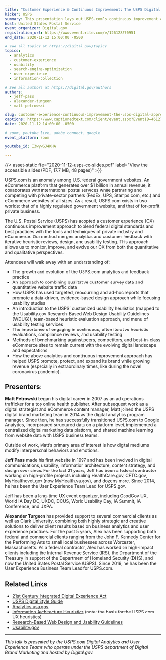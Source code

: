```yaml
---
title: "Customer Experience & Continuous Improvement: The USPS Digital Approach"
kicker: USPS
summary: This presentation lays out USPS.com’s continuous improvement approach and how it combines analytics and customer feedback with iterative heuristic reviews, design, and usability testing to monitor, improve, and evolve the USPS.com CX.
host: United States Postal Service
event_organizer: Digital.gov
registration_url: https://www.eventbrite.com/e/126128570951
end_date: 2020-11-12 15:00:00 -0500

# See all topics at https://digital.gov/topics
topics:
  - analytics
  - customer-experience
  - usability
  - search-engine-optimization
  - user-experience
  - information-collection

# See all authors at https://digital.gov/authors
authors:
  - jeff-pass
  - alexander-turgeon
  - matt-petrowski

slug: customer-experience-continuous-improvement-the-usps-digital-approach
captions: https://www.captionedtext.com/client/event.aspx?EventID=4612713&CustomerID=321
date: 2020-11-12 14:00:00 -0500

# zoom, youtube_live, adobe_connect, google
event_platform: zoom

youtube_id: I3wywGJ4KHA

---
```


{{< asset-static file="2020-11-12-usps-cx-slides.pdf" label="View the accessible slides (PDF, 17.7 MB, 48 pages)" >}}

USPS.com is an anomaly among U.S. federal government websites. An eCommerce platform that generates over $1 billion in annual revenue, it collaborates with international postal services while partnering and competing with private-sector partners (FedEx, UPS, Stamps.com, etc.) and eCommerce websites of all sizes. As a result, USPS.com exists in two worlds: that of a highly regulated government website, and that of for-profit private business.

The U.S. Postal Service (USPS) has adopted a customer experience (CX) continuous improvement approach to blend federal digital standards and best practices with the tools and techniques of private industry and eCommerce. Our method merges analytics and customer feedback with iterative heuristic reviews, design, and usability testing. This approach allows us to monitor, improve, and evolve our CX from both the quantitative and qualitative perspectives. 

Attendees will walk away with an understanding of:

* The growth and evolution of the USPS.com analytics and feedback practice
* An approach to combining qualitative customer survey data and quantitative website traffic data
* How USPS has used targeted, reoccurring and ad-hoc reports that promote a data-driven, evidence-based design approach while focusing usability studies
* An introduction to the USPS’ customized usability heuristics (mapped to the Usability.gov Research-Based Web Design Usability Guidelines (WDUG)), team-based heuristic evaluation approach, and menu of usability testing services
* The importance of engaging in continuous, often iterative heuristic evaluations, compliance reviews, and usability testing
* Methods of benchmarking against peers, competitors, and best-in-class eCommerce sites to remain current with the evolving digital landscape and expectations
* How the above analytics and continuous improvement approach has helped USPS promote, protect, and expand its brand while growing revenue (especially in extraordinary times, like during the novel coronavirus pandemic).

## Presenters:

**Matt Petrowski** began his digital career in 2007 as an ad operations trafficker for a top online health publisher. After subsequent work as a digital strategist and eCommerce content manager, Matt joined the USPS digital brand marketing team in 2014 as the digital analytics program manager. Since then, he has successfully transitioned USPS.com to Google Analytics, incorporated structured data on a platform level, implemented a centralized digital marketing data platform, and shared machine learning from website data with USPS business teams. 

Outside of work, Matt’s primary area of interest is how digital mediums modify interpersonal behaviors and emotions. 

**Jeff Pass** made his first website in 1997 and has been involved in digital communications, usability, information architecture, content strategy, and design ever since. For the last 21 years, Jeff has been a federal contractor working on high-profile projects including HealthCare.gov, CFTC.gov, MyHealthevet.gov (now MyHealth.va.gov), and dozens more. Since 2014, he has been the User Experience Team Lead for USPS.gov.

Jeff has been a long-time UX event organizer, including GoodGov UX, World IA Day DC, UXDC, DCUS, World Usability Day, IA Summit, IA Conference, and UXPA.

**Alexander Turgeon** has provided support to several commercial clients as well as Clark University, combining both highly strategic and creative solutions to deliver client results based on business analytics and user experience practices. For the past 5 years, Alex has been supporting both federal and commercial clients ranging from the John F. Kennedy Center for the Performing Arts to small local businesses across Worcester, Massachusetts. As a federal contractor, Alex has worked on high-impact clients including the Internal Revenue Service (IRS), the Department of the Treasury in support of the Department of Homeland Security (DHS), and now the United States Postal Service (USPS). Since 2019, he has been the User Experience Business Team Lead for USPS.com. 

## Related Links

  * [21st Century Integrated Digital Experience Act](https://digital.gov/resources/21st-century-integrated-digital-experience-act/) 
  * [USPS Digital Style Guide](https://www.usps.com/styleguide/) 
  * [Analytics.usa.gov](https://analytics.usa.gov/) 
  * [Information Architecture Heuristics](https://understandinggroup.com/poster) (note: the basis for the USPS.com UX heuristics)
  * [Research-Based Web Design and Usability Guidelines](https://guidelines.usability.gov/) 
  * [Usability.gov](https://www.usability.gov/) 

---

_This talk is presented by the USPS.com Digital Analytics and User Experience Teams who operate under the USPS department of Digital Brand Marketing and hosted by Digital.gov._ 
